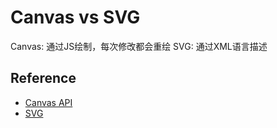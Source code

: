 # Canvas vs SVG

Canvas: 通过JS绘制，每次修改都会重绘
SVG: 通过XML语言描述


## Reference
- [Canvas API](http://javascript.ruanyifeng.com/htmlapi/canvas.html)
- [SVG](http://javascript.ruanyifeng.com/htmlapi/svg.html)
